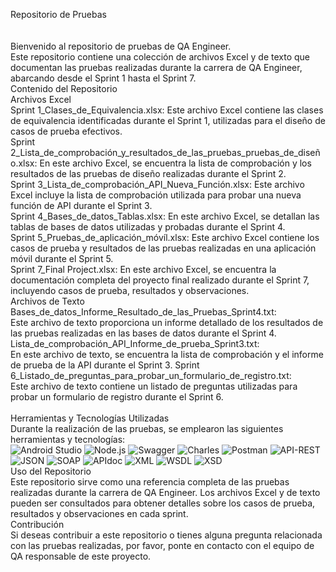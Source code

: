 Repositorio de Pruebas
<br>
<br>
<br>
Bienvenido al repositorio de pruebas de QA Engineer. 
<br>
Este repositorio contiene una colección de archivos Excel y de texto que documentan las pruebas realizadas durante la carrera de QA Engineer, abarcando desde el Sprint 1 hasta el Sprint 7.
<br>
Contenido del Repositorio
<br>
Archivos Excel
<br>
Sprint 1_Clases_de_Equivalencia.xlsx: Este archivo Excel contiene las clases de equivalencia identificadas durante el Sprint 1, utilizadas para el diseño de casos de prueba efectivos.
<br>
Sprint 2_Lista_de_comprobación_y_resultados_de_las_pruebas_pruebas_de_diseño.xlsx: En este archivo Excel, se encuentra la lista de comprobación y los resultados de las pruebas de diseño realizadas durante el Sprint 2.
<br>
Sprint 3_Lista_de_comprobación_API_Nueva_Función.xlsx: Este archivo Excel incluye la lista de comprobación utilizada para probar una nueva función de API durante el Sprint 3.
<br>
Sprint 4_Bases_de_datos_Tablas.xlsx: En este archivo Excel, se detallan las tablas de bases de datos utilizadas y probadas durante el Sprint 4.
<br>
Sprint 5_Pruebas_de_aplicación_móvíl.xlsx: Este archivo Excel contiene los casos de prueba y resultados de las pruebas realizadas en una aplicación móvil durante el Sprint 5.
<br>
Sprint 7_Final Project.xlsx: En este archivo Excel, se encuentra la documentación completa del proyecto final realizado durante el Sprint 7, incluyendo casos de prueba, resultados y observaciones.
<br>
Archivos de Texto
<br>
Bases_de_datos_Informe_Resultado_de_las_Pruebas_Sprint4.txt: <br>Este archivo de texto proporciona un informe detallado de los resultados de las pruebas realizadas en las bases de datos durante el Sprint 4.
Lista_de_comprobación_API_Informe_de_prueba_Sprint3.txt: <br>En este archivo de texto, se encuentra la lista de comprobación y el informe de prueba de la API durante el Sprint 3.
Sprint 6_Listado_de_preguntas_para_probar_un_formulario_de_registro.txt: <br>Este archivo de texto contiene un listado de preguntas utilizadas para probar un formulario de registro durante el Sprint 6.
<br>
<br>
Herramientas y Tecnologías Utilizadas
<br>
Durante la realización de las pruebas, se emplearon las siguientes herramientas y tecnologías:
<br>
![Android Studio](https://img.shields.io/badge/Android%20Studio-3DDC84?style=for-the-badge&logo=android-studio&logoColor=white)
![Node.js](https://img.shields.io/badge/Node.js-43853D?style=for-the-badge&logo=node.js&logoColor=white)
![Swagger](https://img.shields.io/badge/Swagger-85EA2D?style=for-the-badge&logo=swagger&logoColor=black)
![Charles](https://img.shields.io/badge/Charles-000000?style=for-the-badge&logo=charles&logoColor=white)
![Postman](https://img.shields.io/badge/Postman-FF6C37?style=for-the-badge&logo=postman&logoColor=white)
![API-REST](https://img.shields.io/badge/API-REST-009688?style=for-the-badge&logoColor=white)
![JSON](https://img.shields.io/badge/JSON-000000?style=for-the-badge&logo=json&logoColor=white)
![SOAP](https://img.shields.io/badge/SOAP-FFCA28?style=for-the-badge&logoColor=black)
![APIdoc](https://img.shields.io/badge/APIdoc-E8E8E8?style=for-the-badge&logoColor=black)
![XML](https://img.shields.io/badge/XML-F68212?style=for-the-badge&logo=xml&logoColor=white)
![WSDL](https://img.shields.io/badge/WSDL-0769AD?style=for-the-badge&logoColor=white)
![XSD](https://img.shields.io/badge/XSD-0077B5?style=for-the-badge&logoColor=white)
<br>
Uso del Repositorio
<br>
Este repositorio sirve como una referencia completa de las pruebas realizadas durante la carrera de QA Engineer. Los archivos Excel y de texto pueden ser consultados para obtener detalles sobre los casos de prueba, resultados y observaciones en cada sprint.
<br>
Contribución
<br>
Si deseas contribuir a este repositorio o tienes alguna pregunta relacionada con las pruebas realizadas, por favor, ponte en contacto con el equipo de QA responsable de este proyecto.

